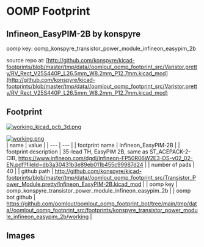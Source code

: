 # OOMP Footprint  
## Infineon_EasyPIM-2B  by konspyre  
  
oomp key: oomp_konspyre_transistor_power_module_infineon_easypim_2b  
  
source repo at: [http://github.com/konspyre/kicad-footprints/blob/master/tmp/data//oomlout_oomp_footprint_src/Varistor.pretty/RV_Rect_V25S440P_L26.5mm_W8.2mm_P12.7mm.kicad_mod](http://github.com/konspyre/kicad-footprints/blob/master/tmp/data//oomlout_oomp_footprint_src/Varistor.pretty/RV_Rect_V25S440P_L26.5mm_W8.2mm_P12.7mm.kicad_mod)  
## Footprint  
  
[![working_kicad_pcb_3d.png](working_kicad_pcb_3d_600.png)](working_kicad_pcb_3d.png)  
  
[![working.png](working_600.png)](working.png)  
| name | value | 
| --- | --- | 
| footprint name | Infineon_EasyPIM-2B | 
| footprint description | 35-lead TH, EasyPIM 2B, same as ST_ACEPACK-2-CIB, https://www.infineon.com/dgdl/Infineon-FP50R06W2E3-DS-v02_02-EN.pdf?fileId=db3a30431b3e89eb011b455c99987d24 | 
| number of pads | 40 | 
| github path | http://github.com/konspyre/kicad-footprints/blob/master/tmp/data//oomlout_oomp_footprint_src/Transistor_Power_Module.pretty/Infineon_EasyPIM-2B.kicad_mod | 
| oomp key | oomp_konspyre_transistor_power_module_infineon_easypim_2b | 
| oomp bot github | https://github.com/oomlout/oomlout_oomp_footprint_bot/tree/main/tmp/data//oomlout_oomp_footprint_src/footprints/konspyre_transistor_power_module_infineon_easypim_2b/working | 
## Images  
